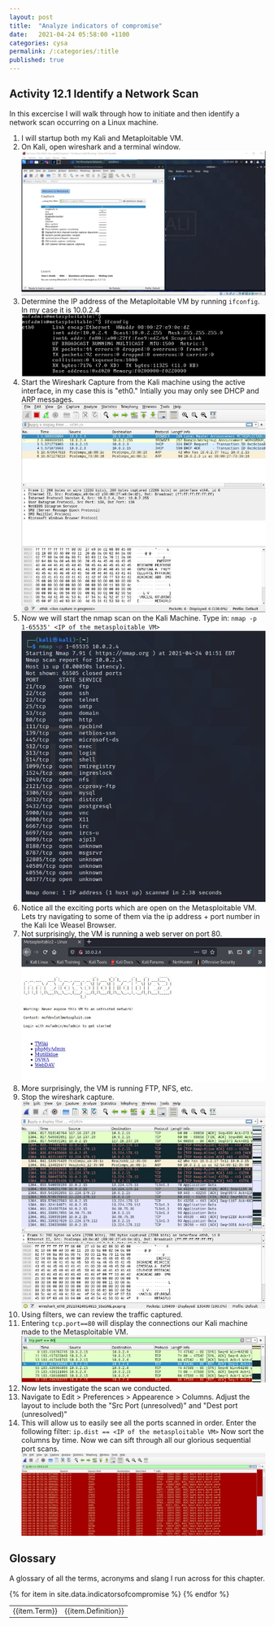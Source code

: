 ```yaml
---
layout: post
title:  "Analyze indicators of compromise"
date:   2021-04-24 05:58:00 +1100
categories: cysa 
permalink: /:categories/:title
published: true
---
```


## Activity 12.1 Identify a Network Scan
In this excercise I will walk through how to initiate and then identify a network scan occurring on a Linux machine. 

1. I will startup both my Kali and Metaploitable VM. 
2. On Kali, open wireshark and a terminal window.
![Net Scan](\assets\img\netscan1.jpg)
3. Determine the IP address of the Metaploitable VM by running `ifconfig`. In my case it is 10.0.2.4
![Net Scan](\assets\img\netscan2.jpg)
4. Start the Wireshark Capture from the Kali machine using the active interface, in my case this is "eth0." Intially you may only see DHCP and ARP messages.
![Net Scan](\assets\img\netscan3.jpg)
5. Now we will start the nmap scan on the Kali Machine. Type in: 
`nmap -p 1-65535' <IP of the metasploitable VM>`
![Net Scan](\assets\img\netscan4.jpg)
6. Notice all the exciting ports which are open on the Metasploitable VM.
Lets try navigating to some of them via the ip address + port number in the
Kali Ice Weasel Browser.
7. Not surprisingly, the VM is running a web server on port 80.
![Net Scan](\assets\img\netscan5.jpg)
8. More surprisingly, the VM is running FTP, NFS, etc.
9. Stop the wireshark capture.
![Net Scan](\assets\img\netscan6.jpg)
10. Using filters, we can review the traffic captured.
11. Entering `tcp.port==80` will display the connections our Kali machine made to the Metasploitable VM.
![Net Scan](\assets\img\netscan7.jpg) 
12. Now lets investigate the scan we conducted.
13. Navigate to Edit > Preferences > Appearence > Columns. Adjust the layout to include both the "Src Port (unresolved)" and "Dest port (unresolved)"
14. This will allow us to easily see all the ports scanned in order. Enter the following filter: `ip.dist == <IP of the metasploitable VM>` Now sort the columns by time. Now we can sift through all our glorious sequential port scans. 
![Net Scan](\assets\img\netscan8.jpg)
  
## Glossary
A glossary of all the terms, acronyms and slang I run across for this chapter.

<table>
{% for item in site.data.indicatorsofcompromise %}
    <tr>
        <td>{{item.Term}}</td> 
        <td>{{item.Definition}}</td>
    </tr>
{% endfor %}
</table>